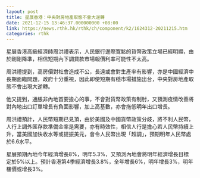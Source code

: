 ```yaml
---
layout: post
title: 星展香港：中央對房地產取態不會大逆轉
date: 2021-12-15 13:46:37.000000000 +08:00
link: https://news.rthk.hk/rthk/ch/component/k2/1624312-20211215.htm
categories: rthk
---
```


星展香港高級經濟師周洪禮表示，人民銀行邊際寬鬆的貨幣政策立場已經明顯，由於剛剛降準，相信短期內下調貸款市場報價利率可能性不太高。

周洪禮提到，高房價對社會造成不公，長遠或會對生產率有影響，亦是中國經濟中長期面臨問題，政府十分重視，因此即使短期有穩市場措施出台，中央對房地產取態不會出現大逆轉。

他又提到，通脹非內地首要擔心的事，不會對貨幣政策有制肘，又預測疫情改善將對內地出口訂單增長有負面影響，加上高基數，亦會拖低明年出口增長。

周洪禮預計，人民幣短期已見頂，由於美國及中國貨幣政策分歧，將不利人民幣，人行上調外匯存款準備金率是需要，亦有時效性，相信人行是擔心若人民幣持續上升，當美國加快收水等或提振美元，會令人民幣出現「超調」，預期明年人民幣處於6.6水平。

星展預期內地今年經濟增長8%，明年5.3%，又預測內地會將明年經濟增長目標定於5%以上。預計香港第4季經濟增長3.8%，全年增長6%，明年增長3%，明年樓價或增長3%。
